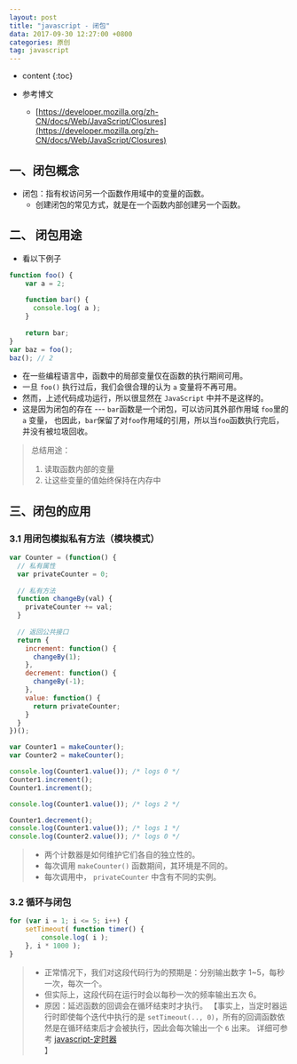 ```yaml
---
layout: post
title: "javascript - 闭包"
data: 2017-09-30 12:27:00 +0800
categories: 原创
tag: javascript
---
```

* content
{:toc}

* 参考博文
    + [https://developer.mozilla.org/zh-CN/docs/Web/JavaScript/Closures](https://developer.mozilla.org/zh-CN/docs/Web/JavaScript/Closures)

<!-- more -->

## 一、闭包概念


* 闭包：指有权访问另一个函数作用域中的变量的函数。
    * 创建闭包的常见方式，就是在一个函数内部创建另一个函数。

## 二、 闭包用途

* 看以下例子

```js
function foo() {
    var a = 2;
    
    function bar() {
      console.log( a );
    }
    
    return bar;
}
var baz = foo();
baz(); // 2
```

* 在一些编程语言中，函数中的局部变量仅在函数的执行期间可用。
* 一旦 `foo()` 执行过后，我们会很合理的认为 `a` 变量将不再可用。
* 然而，上述代码成功运行，所以很显然在 `JavaScript` 中并不是这样的。
* 这是因为闭包的存在 --- `bar`函数是一个闭包，可以访问其外部作用域 `foo`里的 `a` 变量，
  也因此，`bar`保留了对`foo`作用域的引用，所以当`foo`函数执行完后，并没有被垃圾回收。

> 总结用途：
> 1. 读取函数内部的变量
> 2. 让这些变量的值始终保持在内存中

## 三、闭包的应用

### 3.1 用闭包模拟私有方法（模块模式）

```js
var Counter = (function() {
  // 私有属性
  var privateCounter = 0;
  
  // 私有方法
  function changeBy(val) {
    privateCounter += val;
  }
  
  // 返回公共接口
  return {
    increment: function() {
      changeBy(1);
    },
    decrement: function() {
      changeBy(-1);
    },
    value: function() {
      return privateCounter;
    }
  }   
})();

var Counter1 = makeCounter();
var Counter2 = makeCounter();

console.log(Counter1.value()); /* logs 0 */
Counter1.increment();
Counter1.increment();

console.log(Counter1.value()); /* logs 2 */

Counter1.decrement();
console.log(Counter1.value()); /* logs 1 */
console.log(Counter2.value()); /* logs 0 */
```

> * 两个计数器是如何维护它们各自的独立性的。
> * 每次调用 `makeCounter()` 函数期间，其环境是不同的。
> * 每次调用中， `privateCounter` 中含有不同的实例。

### 3.2 循环与闭包

```js
for (var i = 1; i <= 5; i++) {
    setTimeout( function timer() {
        console.log( i );
    }, i * 1000 );
}
```

> * 正常情况下，我们对这段代码行为的预期是：分别输出数字 1~5，每秒一次，每次一个。
> * 但实际上，这段代码在运行时会以每秒一次的频率输出五次 6。
> * 原因：延迟函数的回调会在循环结束时才执行。
  【事实上，当定时器运行时即使每个迭代中执行的是 `setTimeout(.., 0)`，所有的回调函数依然是在循环结束后才会被执行，因此会每次输出一个 `6` 出来。
    详细可参考 [javascript-定时器](http://www.jmazm.com/2017/10/06/js-time/)  
  】
  
